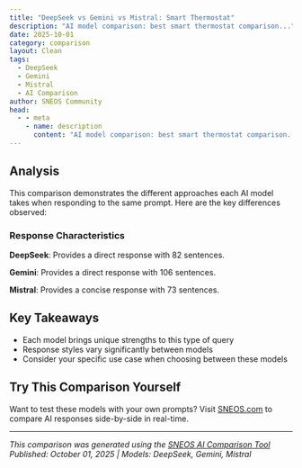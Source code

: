 ```yaml
---
title: "DeepSeek vs Gemini vs Mistral: Smart Thermostat"
description: "AI model comparison: best smart thermostat comparison..."
date: 2025-10-01
category: comparison
layout: Clean
tags:
  - DeepSeek
  - Gemini
  - Mistral
  - AI Comparison
author: SNEOS Community
head:
  - - meta
    - name: description
      content: "AI model comparison: best smart thermostat comparison..."
---
```


<ChatComparison
  title="DeepSeek vs Gemini vs Mistral: Smart Thermostat"
  prompt="best smart thermostat comparison"
  :responses='{
    "DeepSeek": "Of course. Here is a detailed comparison of the best smart thermostats on the market, broken down by user profile, key features, and a direct head-to-head analysis.\n\n### Quick Answer: Which One Should You Choose?\n\n*   **For Most People / The Best Overall:** **Google Nest Learning Thermostat** (if you want a \u0022set it and forget it\u0022 experience) or the **Ecobee Smart Thermostat Premium** (if you want the most features and a built-in sensor).\n*   **For Apple HomeKit Users / Privacy-Conscious:** **Ecobee Smart Thermostat Premium or Enhanced**. It has the best HomeKit integration and a local processing option.\n*   **For a Budget-Friendly, Reliable Option:** **Google Nest Thermostat** (the budget model) or the **Emerson Sensi Touch**. They offer core smart features without the high price tag.\n*   **For a Unique, Feature-Packed System:** **Honeywell Home T9/T10**. Excellent if you want to manage temperatures in multiple rooms with smart room sensors.\n\n---\n\n### Head-to-Head Comparison Table\n\n| Feature | Google Nest Learning (3rd Gen) | Ecobee Smart Thermostat Premium | Honeywell Home T9 | Google Nest Thermostat (Budget) | Emerson Sensi Touch |\n| :--- | :--- | :--- | :--- | :--- | :--- |\n| **Best For** | Most People, Hands-Free Learning | Feature Seekers, Apple Users, Multi-Room | Multi-Room Control, Whole-Home Comfort | Budget-Conscious, Simple Setup | Reliability, Budget, Easy Install |\n| **Price Range** | $$$ | $$$ | $$ | $ | $ |\n| **Key Feature** | **Auto-Schedule \u0026 Learning** | **Built-in Alexa \u0026 SmartSensor** | **Smart Room Sensor Focus** | **Sleek Design \u0026 Affordability** | **Wide Compatibility \u0026 Reliability** |\n| **Voice Assistant** | Google Assistant | **Alexa Built-in**, Google Assistant, Siri | Alexa, Google Assistant, Siri | Google Assistant | Alexa, Google Assistant, Siri |\n| **Room Sensors** | Sold Separately | **Included (1)** \u0026 sold separately | **Included (1)** \u0026 sold separately | No | Sold Separately |\n| **Apple HomeKit** | No | **Yes** | **Yes** | No | **Yes** |\n| **Geofencing** | **Yes (Familiar Faces)** | Yes | Yes | Yes | Yes |\n| **Display** | High-contrast, circular LCD | Full-color, touchscreen | Full-color, touchscreen | Mirrored, simple | Full-color, touchscreen |\n| **Installation** | Can be tricky (requires C-wire or power adapter) | Can be tricky (requires C-wire or power extender kit) | Standard (C-wire recommended) | **Very Easy** (battery-powered option) | **Very Easy** (works without C-wire) |\n| **Aesthetics** | Iconic, stainless-steel ring | Modern, square | Sleek, rectangular | Minimalist, plastic | Simple, rectangular |\n\n---\n\n### In-Depth Breakdown of Top Contenders\n\n#### 1. Google Nest Learning Thermostat (3rd Gen)\nThe stylish, \u0022set-it-and-forget-it\u0022 option that learns your habits.\n\n*   **Pros:**\n    *   **Auto-Schedule:** Learns your temperature preferences and creates a schedule for you within a week.\n    *   **Energy Savings:** Features like Airwave (uses the A/C\u0027s fan to circulate residual cool air) and seasonal savings automatically adjust to save money.\n    *   **Familiar Faces:** Uses its built-in sensor to lower the temp when no one is home (if you opt-in).\n    *   **Design:** The iconic, circular design and high-quality stainless-steel ring are a standout.\n*   **Cons:**\n    *   **No Apple HomeKit Support.**\n    *   **Room Sensors are sold separately** and are less advanced than Ecobee\u0027s (they only detect presence, not occupancy/temperature).\n    *   Installation can be difficult without a C-wire.\n*   **Verdict:** The best for those who want a truly \u0022smart\u0022 thermostat that minimizes manual input and has a premium feel.\n\n#### 2. Ecobee Smart Thermostat Premium\nThe feature-packed powerhouse with the best room sensor system.\n\n*   **Pros:**\n    *   **SmartSensor Included:** Follows occupancy *and* temperature in the most important room (e.g., bedroom at night, living room during the day).\n    *   **Built-in Alexa Speaker:** Can act as an Alexa voice hub in your home.\n    *   **Superior Apple HomeKit Integration:** Offers the most robust features with HomeKit, including the ability to process data locally on your home hub for privacy.\n    *   **Air Quality Monitor:** Built-in sensor monitors particulate matter (PM2.5).\n*   **Cons:**\n    *   The interface can feel a bit cluttered compared to Nest\u0027s simplicity.\n    *   Requires a C-wire or the included Power Extender Kit (PEK).\n*   **Verdict:** The best choice for tech enthusiasts, Apple users, and anyone who wants granular control over temperatures in different rooms.\n\n#### 3. Honeywell Home T9/T10\nA strong competitor focused on multi-room comfort.\n\n*   **Pros:**\n    *   **Excellent Smart Room Sensors:** Tracks both occupancy and temperature, similar to Ecobee. Great for homes with hot/cold spots.\n    *   **\u0022Follow Me\u0022 Comfort:** Averages the temperature from occupied rooms for optimal comfort.\n    *   **Wide Compatibility:** Works with all major smart home platforms, including HomeKit.\n    *   **Reliable Brand:** Honeywell is a trusted name in home climate control.\n*   **Cons:**\n    *   The app and user experience aren\u0027t as polished as Nest or Ecobee.\n    *   Less brand recognition in the \u0022smart\u0022 space.\n*   **Verdict:** An excellent alternative to the Ecobee, especially if you find it on sale. Its strength is its robust room sensor system.\n\n#### 4. Google Nest Thermostat (Budget Model)\nThe affordable gateway into the Nest ecosystem.\n\n*   **Pros:**\n    *   **Low Price:** Brings core Nest features to a budget-friendly price point.\n    *   **Sleek, Minimalist Design:** The mirrored display looks great when off.\n    *   **Easy Installation:** Can often be installed without a C-wire.\n    *   **Savings \u0026 Scheduling:** Offers basic smart scheduling and energy-saving features.\n*   **Cons:**\n    *   **No learning capability.** You must set a schedule manually.\n    *   Plastic build feels less premium.\n    *   No support for room sensors.\n    *   No HomeKit.\n*   **Verdict:** The perfect starter smart thermostat for renters or homeowners on a tight budget who still want remote control and savings.\n\n#### 5. Emerson Sensi Touch\nThe reliable and highly compatible workhorse.\n\n*   **Pros:**\n    *   **Excellent Compatibility:** Known to work with a vast range of HVAC systems, often without needing a C-wire.\n    *   **Apple HomeKit on a Budget:** One of the most affordable ways to get a HomeKit-compatible thermostat.\n    *   **Reliable \u0026 Simple:** The app is straightforward, and it just works.\n*   **Cons:**\n    *   Lacks the advanced AI and learning features of Nest and Ecobee.\n    *   Room sensors are a separate, less integrated system.\n*   **Verdict:** Ideal for those who prioritize reliability, wide HVAC compatibility, and basic smart features over flashy AI.\n\n### Key Factors to Consider Before You Buy\n\n1.  **C-Wire Compatibility:** This is the most important technical check. A \u0022C-wire\u0022 (common wire) provides constant power. Most modern smart thermostats require one or include an adapter for systems without it. **Check your current thermostat\u0027s wiring before you buy!**\n2.  **Your HVAC System:** Ensure the thermostat is compatible with your system (e.g., heat pump, multi-stage heating/cooling, etc.). The manufacturer\u0027s compatibility checker is your best friend here.\n3.  **Smart Home Ecosystem:** If you\u0027re heavily invested in Apple, Ecobee is the clear winner. For Google Homes, Nest is seamless. If you use Alexa, any will work, but Ecobee has it built-in.\n4.  **Room Sensors:** Do you have rooms that are consistently too hot or cold? If so, a system with smart room sensors (Ecobee, Honeywell) is a game-changer for whole-home comfort.\n\nBy matching your budget, technical setup, and desired features to the strengths of each thermostat, you\u0027ll be able to find the perfect one for your home.",
    "Gemini": "Okay, let\u0027s break down the smart thermostat landscape and compare some of the best options.  I\u0027ll focus on key features, pros/cons, and who each thermostat might be best suited for.\n\n**Factors to Consider When Choosing a Smart Thermostat:**\n\n*   **Compatibility:**  Does it work with your existing HVAC system?  (Most are compatible with common setups, but check voltage and wiring requirements.)\n*   **Smart Home Ecosystem:**  Do you use Alexa, Google Assistant, Apple HomeKit, or another platform?  Choose a thermostat that integrates well.\n*   **Ease of Installation:**  How comfortable are you with wiring?  Some are DIY-friendly, others may require professional installation.\n*   **Features:**  Geofencing, learning algorithms, energy reports, zone control, voice control, remote access, humidity sensors, etc.\n*   **Price:**  Smart thermostats range from budget-friendly to premium options with advanced features.\n*   **Energy Savings:**  How effectively can the thermostat help you reduce your energy consumption and save money on utility bills?\n*   **Aesthetics:**  Do you like the look of the thermostat?  It\u0027s going on your wall, after all!\n*   **User Interface/App:**  Is the app intuitive and easy to use?\n\n**Top Smart Thermostat Contenders (with comparisons):**\n\n**1. Google Nest Learning Thermostat (3rd Generation):**\n\n*   **Key Features:**\n    *   **Learning Algorithm:** Learns your schedule and preferences over time to automatically adjust the temperature.\n    *   **Geofencing:** Uses your phone\u0027s location to adjust the temperature when you leave or return home.\n    *   **FarSight:** Display lights up with the time, temperature, or weather when you approach.\n    *   **Energy History:** Shows you how much energy you\u0027re using.\n    *   **Integration:** Works well with Google Assistant.\n    *   **Leaf Icon:** Encourages energy-saving behavior.\n*   **Pros:**\n    *   Very effective learning capabilities.\n    *   Sleek design.\n    *   Easy to use app.\n    *   Good integration with Google Home ecosystem.\n*   **Cons:**\n    *   Can be more expensive than other options.\n    *   Limited Apple HomeKit support (requires a workaround).\n    *   Some features require a Nest Aware subscription (e.g., extended video history if you have Nest cameras).\n*   **Best For:**  Users deeply invested in the Google ecosystem, those who want a truly \u0022smart\u0022 thermostat that learns their habits, and those who value a stylish design.\n\n**2. Google Nest Thermostat:**\n\n*   **Key Features:**\n    *   **Geofencing:**  Uses your phone\u0027s location to adjust temperature.\n    *   **Energy Savings Tips:** Offers suggestions to reduce energy consumption.\n    *   **Basic Scheduling:**  Allows you to set schedules manually.\n    *   **Voice Control:**  Works with Google Assistant.\n    *   **Simplified Design:**  Clean and minimalist.\n*   **Pros:**\n    *   More affordable than the Learning Thermostat.\n    *   Easy to install.\n    *   User-friendly app.\n    *   Good integration with Google Home.\n*   **Cons:**\n    *   Lacks the advanced learning capabilities of the Learning Thermostat.\n    *   No FarSight feature.\n    *   No dial control (uses touch-sensitive strip).\n*   **Best For:**  Users looking for a budget-friendly smart thermostat with essential features and seamless Google Home integration.  Great for rentals or smaller homes.\n\n**3. ecobee Smart Thermostat Premium (formerly ecobee4/5):**\n\n*   **Key Features:**\n    *   **Room Sensors:**  (Included or sold separately) Allow you to monitor and control the temperature in multiple rooms.\n    *   **Alexa Built-in:**  Can be used as an Alexa smart speaker.\n    *   **Smart Home Integration:** Works well with Alexa, Google Assistant, and Apple HomeKit.\n    *   **Energy Reports:**  Provides detailed energy usage data.\n    *   **Follow Me:** Uses room sensors to prioritize heating/cooling in occupied rooms.\n    *   **Air Quality Monitoring:** Detects VOCs and CO2 levels.\n*   **Pros:**\n    *   Excellent room sensor support for zone control.\n    *   Strong smart home integration across multiple platforms.\n    *   Alexa built-in (can replace a separate Echo device).\n    *   Detailed energy reports.\n*   **Cons:**\n    *   More expensive than some other options, especially with additional sensors.\n    *   Alexa integration may not be ideal for those heavily invested in Google Assistant.\n    *   Can be a bit more complex to set up initially.\n*   **Best For:**  Larger homes, users with multiple rooms they want to control independently, those who want strong smart home integration across platforms, and those who might want to use it as an Alexa speaker.  Excellent for families.\n\n**4. Honeywell Home T9 Smart Thermostat:**\n\n*   **Key Features:**\n    *   **Smart Room Sensors:**  Similar to ecobee, allows for zone control.\n    *   **Flexible Scheduling:**  Easy to create custom schedules.\n    *   **Geofencing:**  Adjusts temperature based on your location.\n    *   **Smart Alerts:**  Notifies you of temperature changes, filter changes, or other issues.\n    *   **Integration:** Works with Alexa, Google Assistant, and Apple HomeKit.\n*   **Pros:**\n    *   Good balance of features and price.\n    *   Easy to install and use.\n    *   Reliable brand.\n*   **Cons:**\n    *   Design is not as modern as Nest or ecobee.\n    *   Room sensors are sold separately.\n*   **Best For:**  Users who want a reliable and feature-rich smart thermostat without breaking the bank. Good for those who want zone control but don\u0027t need all the bells and whistles of the ecobee.\n\n**5. Wyze Thermostat:**\n\n*   **Key Features:**\n    *   **Affordable:**  One of the most budget-friendly smart thermostats on the market.\n    *   **Scheduling:**  Allows you to create custom schedules.\n    *   **Geofencing:**  Adjusts temperature based on your location.\n    *   **Remote Control:**  Control your thermostat from anywhere with the Wyze app.\n*   **Pros:**\n    *   Very affordable.\n    *   Easy to install.\n    *   Decent set of features for the price.\n*   **Cons:**\n    *   Lacks advanced features like learning algorithms or room sensors.\n    *   Requires a C-wire (common wire) in most installations.\n    *   App can be a bit buggy at times.\n*   **Best For:**  Budget-conscious users who want a basic smart thermostat with essential features.  Good for first-time smart home users or those looking to outfit multiple rooms on a budget.\n\n**Comparison Table (Simplified):**\n\n| Feature          | Nest Learning | Nest (Regular) | ecobee Premium | Honeywell T9 | Wyze      |\n|-------------------|---------------|----------------|----------------|---------------|-----------|\n| Learning          | Yes           | No             | No             | No            | No        |\n| Room Sensors     | No            | No             | Yes            | Yes           | No        |\n| Smart Home        | Google        | Google         | Alexa, Google, Apple | Alexa, Google, Apple | Alexa, Google |\n| Geofencing        | Yes           | Yes            | Yes            | Yes           | Yes       |\n| Voice Control     | Google        | Google         | Alexa, Google        | Alexa, Google, Apple | Alexa, Google |\n| Price             | $$$           | $$             | $$$           | $$            | $         |\n| Ease of Install  | Easy          | Easy           | Medium         | Easy          | Easy      |\n\n**(Price Key:  $ = Budget, $$ = Mid-Range, $$$ = Premium)**\n\n**Important Considerations Before Buying:**\n\n*   **C-Wire:** Many smart thermostats require a \u0022C-wire\u0022 (common wire) to provide continuous power. Check your existing thermostat wiring to see if you have a C-wire. If not, you may need to install one (which can be a DIY project or require a professional) or use a C-wire adapter (some thermostats include one). The Wyze thermostat in particular is notorious for requiring a C-wire.\n*   **HVAC System Compatibility:** Check the manufacturer\u0027s website to ensure the thermostat is compatible with your specific HVAC system (e.g., heat pump, forced air, radiant heat).\n*   **Read Reviews:** Before making a purchase, read reviews from other users to get a sense of their experiences with the thermostat.\n*   **Rebates:** Check with your local utility company for rebates on smart thermostats. Many offer incentives to encourage energy efficiency.\n\n**Recommendations Based on Specific Needs:**\n\n*   **Best Overall (Luxury):** Google Nest Learning Thermostat (if you\u0027re in the Google ecosystem) or ecobee Smart Thermostat Premium (if you want multi-platform compatibility and room sensors).\n*   **Best Budget Option:** Wyze Thermostat.\n*   **Best for Google Home Users:** Google Nest Thermostat (either model).\n*   **Best for Apple HomeKit Users:** ecobee Smart Thermostat Premium or Honeywell Home T9.\n*   **Best for Zone Control:** ecobee Smart Thermostat Premium or Honeywell Home T9 (with room sensors).\n*   **Best for Learning:** Google Nest Learning Thermostat.\n\nI hope this comprehensive comparison helps you choose the best smart thermostat for your needs!  Good luck!\n",
    "Mistral": "Choosing the best smart thermostat depends on your specific needs, such as compatibility with your HVAC system, integration with other smart home devices, and desired features. Here\u0027s a comparison of some of the top smart thermostats on the market:\n\n### 1. **Nest Learning Thermostat (Google Nest)**\n- **Features:**\n  - Learning capabilities to adjust to your schedule.\n  - Energy-saving features like Eco mode.\n  - Remote control via app.\n  - Compatibility with Google Assistant and Amazon Alexa.\n  - Integration with other Nest products.\n- **Pros:**\n  - Intuitive and user-friendly.\n  - Sleek design.\n  - Advanced learning algorithms.\n- **Cons:**\n  - Higher price point.\n  - Requires a C-wire for installation.\n\n### 2. **Ecobee SmartThermostat with Voice Control**\n- **Features:**\n  - Built-in Alexa voice control.\n  - Room sensors for more accurate temperature control.\n  - Energy-saving features.\n  - Compatibility with Apple HomeKit, Google Assistant, and Amazon Alexa.\n- **Pros:**\n  - Excellent room sensor technology.\n  - Built-in voice control.\n  - Comprehensive smart home integration.\n- **Cons:**\n  - More complex installation.\n  - Slightly higher cost.\n\n### 3. **Honeywell Home T9 Smart Thermostat**\n- **Features:**\n  - Room sensors for precise temperature control.\n  - Energy-saving features.\n  - Compatibility with Google Assistant and Amazon Alexa.\n  - Remote control via app.\n- **Pros:**\n  - Affordable price point.\n  - Easy to use.\n  - Good energy-saving features.\n- **Cons:**\n  - Less advanced learning capabilities compared to Nest.\n  - Limited design options.\n\n### 4. **Emerson Sensi Touch Wi-Fi Smart Thermostat**\n- **Features:**\n  - Touchscreen interface.\n  - Energy-saving features.\n  - Compatibility with Google Assistant, Amazon Alexa, and Apple HomeKit.\n  - Remote control via app.\n- **Pros:**\n  - Easy installation.\n  - Affordable.\n  - User-friendly touchscreen.\n- **Cons:**\n  - No room sensors.\n  - Less advanced features compared to Nest and Ecobee.\n\n### 5. **Wyze Thermostat**\n- **Features:**\n  - Affordable price point.\n  - Energy-saving features.\n  - Compatibility with Google Assistant and Amazon Alexa.\n  - Remote control via app.\n- **Pros:**\n  - Very budget-friendly.\n  - Easy to use.\n  - Good basic features.\n- **Cons:**\n  - No room sensors.\n  - Limited advanced features.\n\n### 6. **Mysa Smart Thermostat**\n- **Features:**\n  - Designed for electric baseboard heaters.\n  - Energy-saving features.\n  - Compatibility with Google Assistant, Amazon Alexa, and Apple HomeKit.\n  - Remote control via app.\n- **Pros:**\n  - Specifically designed for electric baseboard heaters.\n  - Good energy-saving features.\n  - Comprehensive smart home integration.\n- **Cons:**\n  - Limited to electric baseboard heaters.\n  - Higher price point for specialized use.\n\n### Key Considerations:\n1. **Compatibility:** Ensure the thermostat is compatible with your HVAC system.\n2. **Smart Home Integration:** Check compatibility with your existing smart home ecosystem.\n3. **Features:** Consider features like room sensors, voice control, and energy-saving modes.\n4. **Budget:** Determine your budget and compare the cost-benefit ratio of different models.\n5. **Installation:** Assess the ease of installation and whether professional help is needed.\n\nEach of these thermostats has its strengths and weaknesses, so the best choice will depend on your specific needs and preferences."
  }'
  published-date="17:21"
/>

## Analysis

This comparison demonstrates the different approaches each AI model takes when responding to the same prompt. Here are the key differences observed:

### Response Characteristics

**DeepSeek**: Provides a direct response with 82 sentences. 

**Gemini**: Provides a direct response with 106 sentences. 

**Mistral**: Provides a concise response with 73 sentences. 

## Key Takeaways

- Each model brings unique strengths to this type of query
- Response styles vary significantly between models
- Consider your specific use case when choosing between these models

## Try This Comparison Yourself

Want to test these models with your own prompts? Visit [SNEOS.com](https://sneos.com) to compare AI responses side-by-side in real-time.

---

*This comparison was generated using the [SNEOS AI Comparison Tool](https://sneos.com)*
*Published: October 01, 2025 | Models: DeepSeek, Gemini, Mistral*
